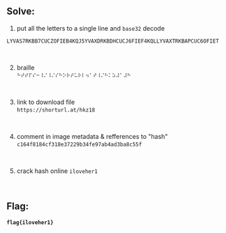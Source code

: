 ## Solve:

1. put all the letters to a single line and `base32` decode <br>
```4KQJHYVAT3RKBHXCUCH6FIEO4KQJFYVAXDRKBDHCUC4OFIEM4KQI5YVASPRKBFPCUCL6FIE64KQK
LYVAS7RKBB7CUCZOFIEB4KQJ5YVAXDRKBDHCUCJ6FIEF4KQLLYVAXTRKBAPCUC6OFIET
```

<br>

2. braille<br>
```⠓⠞⠞⠏⠎⠒⠸⠌⠸⠌⠎⠓⠕⠗⠞⠥⠗⠇⠲⠁⠞⠸⠌⠓⠅⠵⠼⠁⠼⠓```

<br>

3. link to download file<br>
	`https://shorturl.at/hkz18`

<br>

4. comment in image metadata & refferences to "hash"
```c164f8184cf318e37229b34fe97ab4ad3ba8c55f```

<br>

5. crack hash online
```iloveher1```

<br>

## Flag:
**`flag{iloveher1}`**
